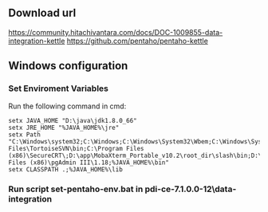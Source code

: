 ## Download url

https://community.hitachivantara.com/docs/DOC-1009855-data-integration-kettle
https://github.com/pentaho/pentaho-kettle

## Windows configuration
### Set Enviroment Variables
Run the following command in cmd:
```
setx JAVA_HOME "D:\java\jdk1.8.0_66"
setx JRE_HOME "%JAVA_HOME%\jre"
setx Path "C:\Windows\system32;C:\Windows;C:\Windows\System32\Wbem;C:\Windows\System32\WindowsPowerShell\v1.0\;C:\Program Files\TortoiseSVN\bin;C:\Program Files (x86)\SecureCRT\;D:\app\MobaXterm_Portable_v10.2\root_dir\slash\bin;D:\app\MobaXterm_Portable_v10.2;C:\Program Files (x86)\pgAdmin III\1.18;%JAVA_HOME%\bin"
setx CLASSPATH .;%JAVA_HOME%\lib

```

### Run script set-pentaho-env.bat in pdi-ce-7.1.0.0-12\data-integration





